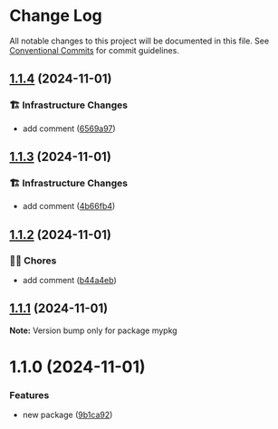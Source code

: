 # Change Log

All notable changes to this project will be documented in this file.
See [Conventional Commits](https://conventionalcommits.org) for commit guidelines.

## [1.1.4](https://github.com/rudemex/new-lerna/compare/mypkg@1.1.3...mypkg@1.1.4) (2024-11-01)


### 🏗️ Infrastructure Changes

* add comment ([6569a97](https://github.com/rudemex/new-lerna/commit/6569a97b16b5a54c224d0fe0cd01a5eb603cdf20))



## [1.1.3](https://github.com/rudemex/new-lerna/compare/mypkg@1.1.2...mypkg@1.1.3) (2024-11-01)


### 🏗️ Infrastructure Changes

* add comment ([4b66fb4](https://github.com/rudemex/new-lerna/commit/4b66fb47f3a6c5589d473a9d9066012fa64bce78))



## [1.1.2](https://github.com/rudemex/new-lerna/compare/mypkg@1.1.1...mypkg@1.1.2) (2024-11-01)


### 👨‍💻 Chores

* add comment ([b44a4eb](https://github.com/rudemex/new-lerna/commit/b44a4eb4eadf17be0ff9af82a218a5ef4b062675))



## [1.1.1](https://github.com/rudemex/new-lerna/compare/mypkg@1.1.0...mypkg@1.1.1) (2024-11-01)

**Note:** Version bump only for package mypkg





# 1.1.0 (2024-11-01)


### Features

* new package ([9b1ca92](https://github.com/rudemex/new-lerna/commit/9b1ca92fed962c14740b99ce5667e3fe472926e2))
